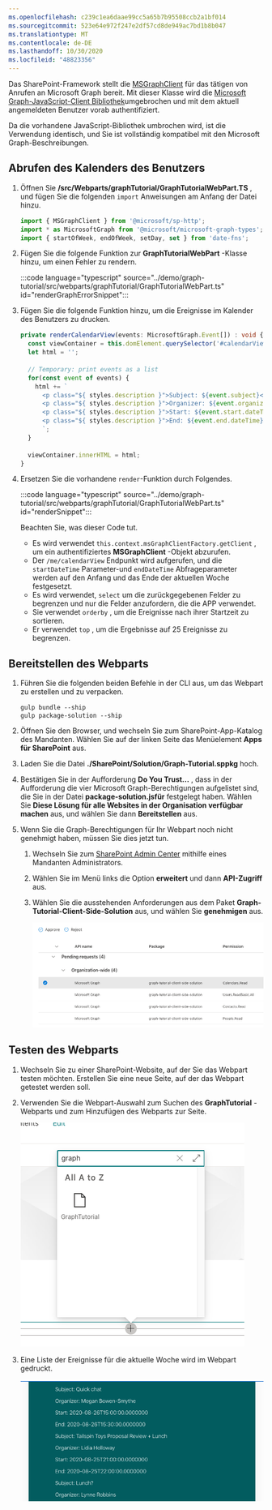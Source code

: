 ```yaml
---
ms.openlocfilehash: c239c1ea6daae99cc5a65b7b95508ccb2a1bf014
ms.sourcegitcommit: 523e64e972f247e2df57cd8de949ac7bd1b8b047
ms.translationtype: MT
ms.contentlocale: de-DE
ms.lasthandoff: 10/30/2020
ms.locfileid: "48823356"
---
```

<!-- markdownlint-disable MD002 MD041 -->

Das SharePoint-Framework stellt die [MSGraphClient](https://docs.microsoft.com/javascript/api/sp-http/msgraphclient?view=sp-typescript-latest) für das tätigen von Anrufen an Microsoft Graph bereit. Mit dieser Klasse wird die [Microsoft Graph-JavaScript-Client Bibliothek](https://github.com/microsoftgraph/msgraph-sdk-javascript)umgebrochen und mit dem aktuell angemeldeten Benutzer vorab authentifiziert.

Da die vorhandene JavaScript-Bibliothek umbrochen wird, ist die Verwendung identisch, und Sie ist vollständig kompatibel mit den Microsoft Graph-Beschreibungen.

## <a name="get-the-users-calendar"></a>Abrufen des Kalenders des Benutzers

1. Öffnen Sie **/src/Webparts/graphTutorial/GraphTutorialWebPart.TS** , und fügen Sie die folgenden `import` Anweisungen am Anfang der Datei hinzu.

    ```typescript
    import { MSGraphClient } from '@microsoft/sp-http';
    import * as MicrosoftGraph from '@microsoft/microsoft-graph-types';
    import { startOfWeek, endOfWeek, setDay, set } from 'date-fns';
    ```

1. Fügen Sie die folgende Funktion zur **GraphTutorialWebPart** -Klasse hinzu, um einen Fehler zu rendern.

    :::code language="typescript" source="../demo/graph-tutorial/src/webparts/graphTutorial/GraphTutorialWebPart.ts" id="renderGraphErrorSnippet":::

1. Fügen Sie die folgende Funktion hinzu, um die Ereignisse im Kalender des Benutzers zu drucken.

    ```typescript
    private renderCalendarView(events: MicrosoftGraph.Event[]) : void {
      const viewContainer = this.domElement.querySelector('#calendarView');
      let html = '';

      // Temporary: print events as a list
      for(const event of events) {
        html += `
          <p class="${ styles.description }">Subject: ${event.subject}</p>
          <p class="${ styles.description }">Organizer: ${event.organizer.emailAddress.name}</p>
          <p class="${ styles.description }">Start: ${event.start.dateTime}</p>
          <p class="${ styles.description }">End: ${event.end.dateTime}</p>
          `;
      }

      viewContainer.innerHTML = html;
    }
    ```

1. Ersetzen Sie die vorhandene `render`-Funktion durch Folgendes.

    :::code language="typescript" source="../demo/graph-tutorial/src/webparts/graphTutorial/GraphTutorialWebPart.ts" id="renderSnippet":::

    Beachten Sie, was dieser Code tut.

    - Es wird verwendet `this.context.msGraphClientFactory.getClient` , um ein authentifiziertes **MSGraphClient** -Objekt abzurufen.
    - Der `/me/calendarView` Endpunkt wird aufgerufen, und die `startDateTime` Parameter-und `endDateTime` Abfrageparameter werden auf den Anfang und das Ende der aktuellen Woche festgesetzt.
    - Es wird verwendet, `select` um die zurückgegebenen Felder zu begrenzen und nur die Felder anzufordern, die die APP verwendet.
    - Sie verwendet `orderby` , um die Ereignisse nach ihrer Startzeit zu sortieren.
    - Er verwendet `top` , um die Ergebnisse auf 25 Ereignisse zu begrenzen.

## <a name="deploy-the-web-part"></a>Bereitstellen des Webparts

1. Führen Sie die folgenden beiden Befehle in der CLI aus, um das Webpart zu erstellen und zu verpacken.

    ```Shell
    gulp bundle --ship
    gulp package-solution --ship
    ```

1. Öffnen Sie den Browser, und wechseln Sie zum SharePoint-App-Katalog des Mandanten. Wählen Sie auf der linken Seite das Menüelement **Apps für SharePoint** aus.

1. Laden Sie die Datei **./SharePoint/Solution/Graph-Tutorial.sppkg** hoch.

1. Bestätigen Sie in der Aufforderung **Do You Trust...** , dass in der Aufforderung die vier Microsoft Graph-Berechtigungen aufgelistet sind, die Sie in der Datei **package-solution.jsfür** festgelegt haben. Wählen Sie **Diese Lösung für alle Websites in der Organisation verfügbar machen** aus, und wählen Sie dann **Bereitstellen** aus.

1. Wenn Sie die Graph-Berechtigungen für Ihr Webpart noch nicht genehmigt haben, müssen Sie dies jetzt tun.

    1. Wechseln Sie zum [SharePoint Admin Center](https://admin.microsoft.com/sharepoint?page=classicfeatures&modern=true) mithilfe eines Mandanten Administrators.

    1. Wählen Sie im Menü links die Option **erweitert** und dann **API-Zugriff** aus.

    1. Wählen Sie die ausstehenden Anforderungen aus dem Paket **Graph-Tutorial-Client-Side-Solution** aus, und wählen Sie **genehmigen** aus.

        ![Ein Screenshot der API-Zugriffsseite von SharePoint Admin Center](images/api-access.png)

## <a name="test-the-web-part"></a>Testen des Webparts

1. Wechseln Sie zu einer SharePoint-Website, auf der Sie das Webpart testen möchten. Erstellen Sie eine neue Seite, auf der das Webpart getestet werden soll.

1. Verwenden Sie die Webpart-Auswahl zum Suchen des **GraphTutorial** -Webparts und zum Hinzufügen des Webparts zur Seite.

    ![Screenshot des GraphTutorial-Webparts in der Webpart-Auswahl](images/add-web-part.png)

1. Eine Liste der Ereignisse für die aktuelle Woche wird im Webpart gedruckt.

    ![Ein Screenshot des Webparts, in dem eine Liste der Ereignisse angezeigt wird](images/calendar-list.png)
